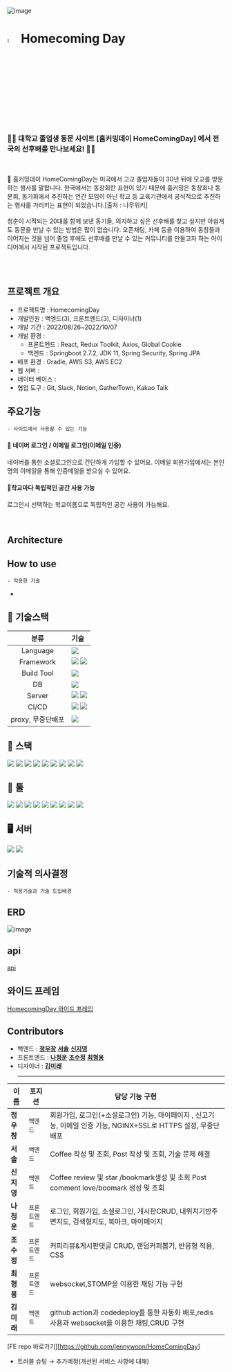 ![image](https://user-images.githubusercontent.com/102898794/190405115-3557e184-e6c8-4e2a-b335-3b3049553c9e.png)

#  <img src="https://user-images.githubusercontent.com/102898794/190404072-43a580b8-e606-404d-b1d2-96b31a08cca7.png" width="5%"> Homecoming Day


### 👩‍🎓 대학교 졸업생 동문 사이트 [홈커밍데이 HomeComingDay] 에서 전국의 선후배를 만나보세요! 👨‍🎓

<br/>

🏫 홈커밍데이 HomeComingDay는 미국에서 고교 졸업자들이 30년 뒤에 모교를 방문하는 행사를 말합니다. 한국에서는 동창회란 표현이 있기 때문에 홈커밍은 동창회나 동문회, 동기회에서 추진하는 연간 모임이 아닌 학교 등 교육기관에서 공식적으로 추진하는 행사를 가리키는 표현이 되었습니다.[출처 : 나무위키]
<br/>
<br/>
청춘이 시작되는 20대를 함께 보낸 동기들, 의지하고 싶은 선후배를 찾고 싶지만 아쉽게도 동문을 만날 수 있는 방법은 많이 없습니다. 오픈채팅, 카페 등을 이용하여 동창들과 이어지는 것을 넘어 졸업 후에도 선후배를 만날 수 있는 커뮤니티를 만들고자 하는 아이디어에서 시작된 프로젝트입니다.

<br/>
<br/>

## 프로젝트 개요
- 프로젝트명 : HomecomingDay
- 개발인원 : 백엔드(3), 프론트엔드(3), 디자이너(1)
- 개발 기간 : 2022/08/26~2022/10/07
- 개발 환경 :
  - 프론트엔드 : React, Redux Toolkit, Axios, Global Cookie
  - 백엔드 : Springboot 2.7.2, JDK 11, Spring Security, Spring JPA
- 배포 환경 : Gradle, AWS S3, AWS EC2
- 웹 서버 : 
- 데이터 베이스 : 
- 협업 도구 : Git, Slack, Notion, GatherTown, Kakao Talk


## 주요기능
    - 사이트에서 사용할 수 있는 기능
#### 📲 네이버 로그인 / 이메일 로그인(이메일 인증)
네이버를 통한 소셜로그인으로 간단하게 가입할 수 있어요. 이메일 회원가입에서는 본인 명의 이메일을 통해 인증메일을 받으실 수 있어요.
#### 🏫학교마다 독립적인 공간 사용 가능
로그인시 선택하는 학교이름으로 독립적인 공간 사용이 가능해요.

</br>

## Architecture


## How to use
    - 적용한 기술
- 


## 📜 기술스택
|분류|기술|
| :-: |:- |
|Language|<img src="https://img.shields.io/badge/JAVA-007396?style=for-the-badge&logo=java&logoColor=white">|
|Framework|<img src="https://img.shields.io/badge/Spring-6DB33F?style=for-the-badge&logo=Spring&logoColor=white"> <img src="https://img.shields.io/badge/Springboot-6DB33F?style=for-the-badge&logo=Springboot&logoColor=white">|
|Build Tool|<img src="https://img.shields.io/badge/gradle-02303A?style=for-the-badge&logo=gradle&logoColor=white">|
|DB|<img src="https://img.shields.io/badge/mysql-4479A1?style=for-the-badge&logo=mysql&logoColor=white">|
|Server|<img src="https://img.shields.io/badge/aws-232F3E?style=for-the-badge&logo=AmazonAWS&logoColor=white"> <img src="https://img.shields.io/badge/Amazon S3-569A31?style=for-the-badge&logo=Amazon S3&logoColor=white">|
|CI/CD|<img src="https://img.shields.io/badge/GitHub Actions-2088FF?style=for-the-badge&logo=GitHub Actions&logoColor=white"> <img src="https://img.shields.io/badge/codedeploy-6DB33F?style=for-the-badge&logo=codedeploy&logoColor=white">|
|proxy, 무중단배포|<img src="https://img.shields.io/badge/NGINX-009639?style=for-the-badge&logo=NGINX&logoColor=white">|

## 🚀  스택
 <img src="https://img.shields.io/badge/SpringBoot-6DB33F?style=flat&logo=SpringBoot&logoColor=white"/>  <img src="https://img.shields.io/badge/Spring Security-6DB33F?style=flat&logo=Spring Security&logoColor=white"/> <img src="https://img.shields.io/badge/Java-007396?style=flat&logo=java&logoColor=white"/>   <img src="https://img.shields.io/badge/JWT-000000?style=flat&logo=JWT&logoColor=white"/> 
 <img src="https://img.shields.io/badge/Flask-000000?style=flat&logo=Flask&logoColor=white"/>  <img src="https://img.shields.io/badge/Gradle-02303A?style=flat&logo=Gradle&logoColor=white"/>  <img src="https://img.shields.io/badge/Redis-DC382D?style=flat&logo=Redis&logoColor=white"/>
 <img src="https://img.shields.io/badge/STOMP-885630?style=flat&logo=stomp&logoColor=white"/> <img src="https://img.shields.io/badge/SockJS-2A2A2A?style=flat&logo=SockJS&logoColor=white"/>


  ## 🔧 툴
  <img src="https://img.shields.io/badge/GitHub-181717?style=flat&logo=GitHub&logoColor=white"/>   <img src="https://img.shields.io/badge/IntelliJ IDEA-000000?style=flat&logo=IntelliJ IDEA&logoColor=white"/>   <img src="https://img.shields.io/badge/Sourcetree-0052CC?style=flat&logo=Sourcetree&logoColor=white"/>   <img src="https://img.shields.io/badge/Notion-000000?style=flat&logo=Notion&logoColor=white"/>
  <img src="https://img.shields.io/badge/Postman-FF6C37?style=flat&logo=Postman&logoColor=white"/>  <img src="https://img.shields.io/badge/Slack-4A154B?style=flat&logo=Slack&logoColor=white"/>   <img src="https://img.shields.io/badge/Git-F05032?style=flat&logo=Git&logoColor=white"/> 
  <img src="https://img.shields.io/badge/MySQL-4479A1?style=flat&logo=MySQL&logoColor=white"/>   <img src="https://img.shields.io/badge/Figma-F24E1E?style=flat&logo=Figma&logoColor=white"/>

   

  ## 🖥 서버
  <img src="https://img.shields.io/badge/NGINX-009639?style=flat&logo=NGINX&logoColor=white"/>  <img src="https://img.shields.io/badge/AmazonEC2-FF9900?style=flat&logo=AmazonEC2&logoColor=orange"/>




## 기술적 의사결정
    - 적용기술과 기술 도입배경
  

    
## ERD
![image](https://user-images.githubusercontent.com/102898794/190412095-45164291-2671-4fdb-a07c-c72407a8e3e5.png)


## api
[api](https://www.notion.so/API-958fc1f5810045a684d94cc16b43772a)


## 와이드 프레임
[HomecomingDay 와이드 프레임](https://www.figma.com/file/b5xDAy68cty1Rguu5dqPZR/D%EB%B0%98-1%EC%A1%B0-%ED%99%88%EC%BB%A4%EB%B0%8D%EB%8D%B0%EC%9D%B4-%EC%99%80%EC%9D%B4%EC%96%B4%ED%94%84%EB%A0%88%EC%9E%84?node-id=995%3A3062)


## Contributors
 - 백엔드 :
    <td align="center"><b><a href="https://github.com/JeongWilly">정우창</a></b></td>
    <td align="center"><b><a href="https://github.com/251643">서솔</a></b></td>
     <td align="center"><b><a href="https://github.com/ji-0o0o0o">신지영</a></b></td>
  - 프론트엔드 :   
     <td align="center"><b><a href="https://github.com/jennywoon">나청운</a></b></td>
    <td align="center"><b><a href="https://github.com/suzzeong">조수정</a></b></td>
    <td align="center"><b><a href="https://github.com/hyeongyong-choi">최형용</a></b></td>
  - 디자이너 : 
     <td align="center"><b><a href="">김미래</a></b></td>
     <hr>

| 이름       | 포지션       | 담당 기능 구현          |
| ---------- | ------------ | ------------------------------ |
| **정우창** | `백엔드` | 회원가입, 로그인(+소셜로그인) 기능, 마이페이지 , 신고기능, 이메일 인증 기능, NGINX+SSL로 HTTPS 설정,  무중단 배포 |
| **서솔** | `백엔드` | Coffee 작성 및 조회, Post 작성 및 조회, 기술 문제 해결 |
| **신지영** | `백엔드` | Coffee review 및 star /bookmark생성 및 조회 Post comment love/boomark 생성 및 조회 |
| **나청운** | `프론트엔드` | 로그인, 회원가입, 소셜로그인, 게시판CRUD, 내위치기반주변지도, 검색형지도, 북마크, 마이페이지 |
| **조수정** | `프론트엔드` | 커피리뷰&게시판댓글 CRUD, 랜덤커피뽑기, 반응형 적용, CSS |
| **최형용** | `프론트엔드` | websocket,STOMP을 이용한 채팅 기능 구현 |
| **김미래** | `백엔드` | github action과 codedeploy를 통한 자동화 배포,redis 사용과 websocket을 이용한 채팅,CRUD 구현 |

[FE repo 바로가기][https://github.com/jennywoon/HomeComingDay]


- 트러블 슈팅 → 추가예정(개선된 서비스 사항에 대해)
